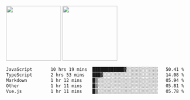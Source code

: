 <img src="https://github-readme-stats.vercel.app/api?username=Dream4ever&count_private=true&show_icons=true&theme=tokyonight" height="150" /> <img src="https://github-readme-stats.vercel.app/api/top-langs/?username=Dream4ever&count_private=true&show_icons=true&theme=tokyonight&langs_count=5&layout=compact" height="150" />

<!--START_SECTION:waka-->

```txt
JavaScript       10 hrs 19 mins  ████████████▓░░░░░░░░░░░░   50.41 %
TypeScript       2 hrs 53 mins   ███▓░░░░░░░░░░░░░░░░░░░░░   14.08 %
Markdown         1 hr 12 mins    █▒░░░░░░░░░░░░░░░░░░░░░░░   05.94 %
Other            1 hr 11 mins    █▒░░░░░░░░░░░░░░░░░░░░░░░   05.81 %
Vue.js           1 hr 11 mins    █▒░░░░░░░░░░░░░░░░░░░░░░░   05.78 %
```

<!--END_SECTION:waka-->
